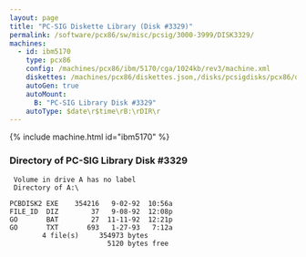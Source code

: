 ```yaml
---
layout: page
title: "PC-SIG Diskette Library (Disk #3329)"
permalink: /software/pcx86/sw/misc/pcsig/3000-3999/DISK3329/
machines:
  - id: ibm5170
    type: pcx86
    config: /machines/pcx86/ibm/5170/cga/1024kb/rev3/machine.xml
    diskettes: /machines/pcx86/diskettes.json,/disks/pcsigdisks/pcx86/diskettes.json
    autoGen: true
    autoMount:
      B: "PC-SIG Library Disk #3329"
    autoType: $date\r$time\rB:\rDIR\r
---
```


{% include machine.html id="ibm5170" %}

### Directory of PC-SIG Library Disk #3329

     Volume in drive A has no label
     Directory of A:\

    PCBDISK2 EXE    354216   9-02-92  10:56a
    FILE_ID  DIZ        37   9-08-92  12:08p
    GO       BAT        27  11-11-92  12:21p
    GO       TXT       693   1-27-93   7:12a
            4 file(s)     354973 bytes
                            5120 bytes free
